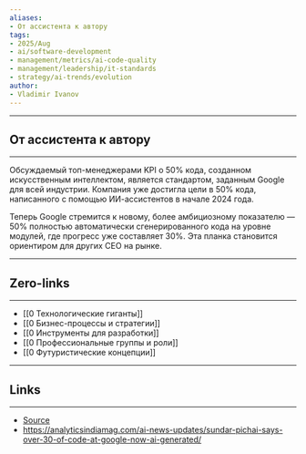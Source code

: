 ```yaml
---
aliases: 
- От ассистента к автору
tags:
- 2025/Aug
- ai/software-development
- management/metrics/ai-code-quality
- management/leadership/it-standards
- strategy/ai-trends/evolution
author:
- Vladimir Ivanov
---
```

-----
##  От ассистента к автору
-----
Обсуждаемый топ-менеджерами KPI о 50% кода, созданном искусственным интеллектом, является стандартом, заданным Google для всей индустрии. Компания уже достигла цели в 50% кода, написанного с помощью ИИ-ассистентов в начале 2024 года. 

Теперь Google стремится к новому, более амбициозному показателю — 50% полностью автоматически сгенерированного кода на уровне модулей, где прогресс уже составляет 30%. Эта планка становится ориентиром для других CEO на рынке.

---
## Zero-links
---
- [[0 Технологические гиганты]]
- [[0 Бизнес-процессы и стратегии]]
- [[0 Инструменты для разработки]]
- [[0 Профессиональные группы и роли]]
- [[0 Футуристические концепции]]

---
## Links
---
- [Source](https://t.me/turboproject/2003)
- https://analyticsindiamag.com/ai-news-updates/sundar-pichai-says-over-30-of-code-at-google-now-ai-generated/
